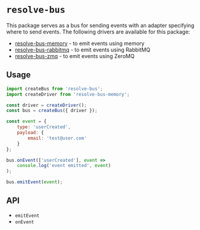 # `resolve-bus`

This package serves as a bus for sending events with an adapter specifying where to send events. The following drivers are available for this package:
- [resolve-bus-memory](https://github.com/reimagined/resolve/tree/master/packages/resolve-bus-memory) - to emit events using memory
- [resolve-bus-rabbitmq](https://github.com/reimagined/resolve/tree/master/packages/resolve-bus-rabbitmq) - to emit events using RabbitMQ
- [resolve-bus-zmq](https://github.com/reimagined/resolve/tree/master/packages/resolve-bus-zmq) - to emit events using ZeroMQ

## Usage

```js
import createBus from 'resolve-bus';
import createDriver from 'resolve-bus-memory';

const driver = createDriver();
const bus = createBus({ driver });

const event = {
    type: 'userCreated',
    payload: {
        email: 'test@user.com'
    }
};

bus.onEvent(['userCreated'], event =>
    console.log('event emitted', event)
);

bus.emitEvent(event);
```

## API

- `emitEvent`
- `onEvent`
